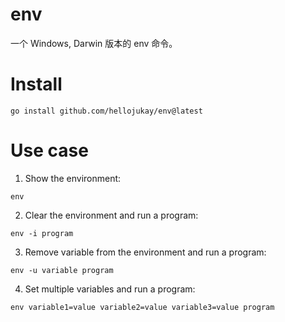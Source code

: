 # env
一个 Windows, Darwin 版本的 env 命令。
# Install
 ```
 go install github.com/hellojukay/env@latest
 ```

# Use case

1. Show the environment:
```
env
```
2. Clear the environment and run a program:
```
env -i program
```
3.  Remove variable from the environment and run a program:
```
env -u variable program
```
4. Set multiple variables and run a program:
```
env variable1=value variable2=value variable3=value program
```

